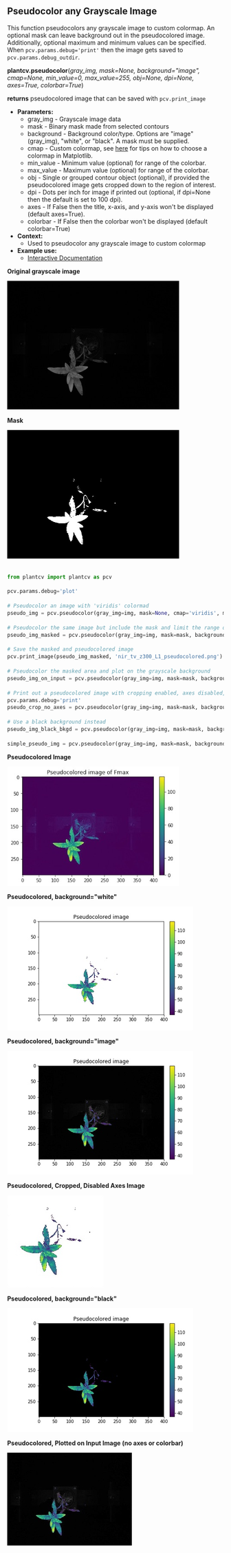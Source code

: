 ## Pseudocolor any Grayscale Image

This function pseudocolors any grayscale image to custom colormap. An optional mask can leave background out in the
pseudocolored image. Additionally, optional maximum and minimum values can be specified. When `pcv.params.debug='print'` 
then the image gets saved to `pcv.params.debug_outdir`. 

**plantcv.pseudocolor**(*gray_img, mask=None, background="image", cmap=None, min_value=0, max_value=255, obj=None, dpi=None, axes=True, colorbar=True*)

**returns** pseudocolored image that can be saved with `pcv.print_image`

- **Parameters:**
    - gray_img   - Grayscale image data
    - mask       - Binary mask made from selected contours
    - background - Background color/type. Options are "image" (gray_img), "white", or "black". A mask must be supplied.
    - cmap       - Custom colormap, see [here](https://matplotlib.org/tutorials/colors/colormaps.html) for tips on how to choose a colormap in Matplotlib.
    - min_value  - Minimum value (optional) for range of the colorbar.
    - max_value  - Maximum value (optional) for range of the colorbar.
    - obj        - Single or grouped contour object (optional), if provided the pseudocolored image gets cropped down to the region of interest.
    - dpi        - Dots per inch for image if printed out (optional, if dpi=None then the default is set to 100 dpi).
    - axes       - If False then the title, x-axis, and y-axis won't be displayed (default axes=True).
    - colorbar   - If False then the colorbar won't be displayed (default colorbar=True)
- **Context:**
    - Used to pseudocolor any grayscale image to custom colormap
- **Example use:**
    - [Interactive Documentation](https://mybinder.org/v2/gh/danforthcenter/plantcv-binder.git/master?filepath=notebooks%2FpsII_tutorial.ipynb)

**Original grayscale image**

![Screenshot](img/documentation_images/pseudocolor/original_grayscale.jpg)

**Mask**

![Screenshot](img/documentation_images/pseudocolor/mask.jpg)


```python

from plantcv import plantcv as pcv

pcv.params.debug='plot'

# Pseudocolor an image with 'viridis' colormad
pseudo_img = pcv.pseudocolor(gray_img=img, mask=None, cmap='viridis', min_value=0, max_value=255)

# Pseudocolor the same image but include the mask and limit the range of values
pseudo_img_masked = pcv.pseudocolor(gray_img=img, mask=mask, background="white", cmap='viridis', min_value=30, max_value=200)

# Save the masked and pseudocolored image
pcv.print_image(pseudo_img_masked, 'nir_tv_z300_L1_pseudocolored.png')

# Pseudocolor the masked area and plot on the grayscale background
pseudo_img_on_input = pcv.pseudocolor(gray_img=img, mask=mask, background="image", cmap="viridis")

# Print out a pseudocolored image with cropping enabled, axes disabled, and higher dpi value.
pcv.params.debug='print'
pseudo_crop_no_axes = pcv.pseudocolor(gray_img=img, mask=mask, background=="white", obj=obj, cmap='viridis', dpi=200, axes=False)

# Use a black background instead
pseudo_img_black_bkgd = pcv.pseudocolor(gray_img=img, mask=mask, background="black", cmap='viridis')

simple_pseudo_img = pcv.pseudocolor(gray_img=img, mask=mask, background="image", axes=False, colorbar=False, cmap='viridis')

```


**Pseudocolored Image**

![Screenshot](img/documentation_images/pseudocolor/pseudo_nomask.jpg)

**Pseudocolored, background="white"**

![Screenshot](img/documentation_images/pseudocolor/pseudo_img.jpg)

**Pseudocolored, background="image"**

![Screenshot](img/documentation_images/pseudocolor/pseudo_onimage.jpg)

**Pseudocolored, Cropped, Disabled Axes Image**

![Screenshot](img/documentation_images/pseudocolor/pseudo_cropped.jpg)

**Pseudocolored, background="black"**

![Screenshot](img/documentation_images/pseudocolor/pseudo_black_bkgd.jpg)

**Pseudocolored, Plotted on Input Image (no axes or colorbar)**

![Screenshot](img/documentation_images/pseudocolor/pseudo_onimage_simple.jpg)

